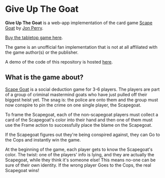 # Give Up The Goat

**Give Up The Goat** is a web-app implementation of the card game [Scape Goat](http://indieboardsandcards.com/index.php/our-games/scape-goat/) by [Jon Perry](https://jonperry.com/scapegoat.html).

[Buy the tabletop game here](https://www.amazon.com/Indie-Boards-Cards-Scape-Goat/dp/B08K3SD91K).

The game is an unofficial fan implementation that is not at all affiliated with the game author(s) or the publisher.

A demo of the code of this repository is hosted [here](https://give-up-the-goat-lingering-sea-6625.fly.dev/).

## What is the game about?

[Scape Goat](http://indieboardsandcards.com/index.php/our-games/scape-goat/) is a social deduction game for 3-6 players. The players are part of a group of criminal mastermind goats who have just pulled off their biggest heist yet. The snag is: the police are onto them and the group must now conspire to pin the crime on one single player, the Scapegoat.

To frame the Scapegoat, each of the non-scapegoat players must collect a card of the Scapegoat's color into their hand and then one of them must use the Frame action to successfully place the blame on the Scapegoat.

If the Scapegoat figures out they're being conspired against, they can Go to the Cops and instantly win the game.

At the beginning of the game, each player gets to know the Scapegoat's color. The twist: one of the players' info is lying, and they are actually the Scapegoat, while they think it's someone else! This means no-one can be sure of their own identity. If the wrong player Goes to the Cops, the real Scapegoat wins!
